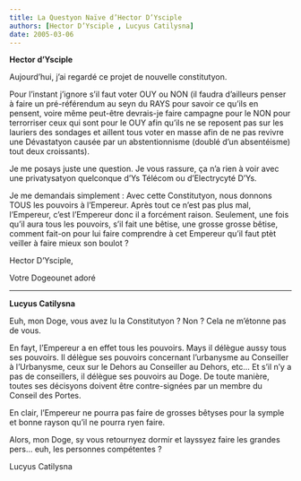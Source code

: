 ```yaml
---
title: La Questyon Naïve d’Hector D’Ysciple
authors: [Hector D’Ysciple , Lucyus Catilysna]
date: 2005-03-06
---
```


**Hector d’Ysciple**

Aujourd’hui, j’ai regardé ce projet de nouvelle constitutyon.

Pour l’instant j’ignore s’il faut voter OUY ou NON (il faudra d’ailleurs penser à faire un pré-référendum au seyn du RAYS pour savoir ce qu’ils en pensent, voire même peut-être devrais-je faire campagne pour le NON pour terrorriser ceux qui sont pour le OUY afin qu’ils ne se reposent pas sur les lauriers des sondages et aillent tous voter en masse afin de ne pas revivre une Dévastatyon causée par un abstentionnisme (doublé d’un absentéisme) tout deux croissants).

Je me posays juste une question. Je vous rassure, ça n’a rien à voir avec une privatysatyon quelconque d’Ys Télécom ou d’Electrycyté D’Ys.

Je me demandais simplement : Avec cette Constitutyon, nous donnons TOUS les pouvoirs à l’Empereur. Après tout ce n’est pas plus mal, l’Empereur, c’est l’Empereur donc il a forcément raison. Seulement, une fois qu’il aura tous les pouvoirs, s’il fait une bêtise, une grosse grosse bêtise, comment fait-on pour lui faire comprendre à cet Empereur qu’il faut ptèt veiller à faire mieux son boulot ?

Hector D’Ysciple,

Votre Dogeounet adoré

---

**Lucyus Catilysna**

Euh, mon Doge, vous avez lu la Constitutyon ? Non ? Cela ne m’étonne pas de vous.

En fayt, l’Empereur a en effet tous les pouvoirs. Mays il délègue aussy tous ses pouvoirs. Il délègue ses pouvoirs concernant l’urbanysme au Conseiller à l’Urbanysme, ceux sur le Dehors au Conseiller au Dehors, etc... Et s’il n’y a pas de conseillers, il délègue ses pouvoirs au Doge. De toute manière, toutes ses décisyons doivent être contre-signées par un membre du Conseil des Portes.

En clair, l’Empereur ne pourra pas faire de grosses bêtyses pour la symple et bonne rayson qu’il ne pourra ryen faire.

Alors, mon Doge, sy vous retournyez dormir et layssyez faire les grandes pers... euh, les personnes compétentes ?

Lucyus Catilysna